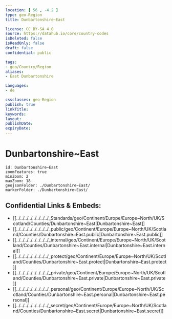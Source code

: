 ```yaml
---
location: [ 56 , -4.2 ] 
type: geo-Region
title: Dunbartonshire~East

license: CC BY-SA 4.0
source: https://datahub.io/core/country-codes
isDeleted: false
isReadOnly: false
draft: false
confidential: public

tags:
- geo/Country/Region
aliases:
- East Dunbartonshire

Languages:
- de

cssclasses: geo-Region
publish: true
linkTitle: 
keywords: 
layout: 
publishDate: 
expiryDate: 
---
```


# Dunbartonshire~East

```leaflet
id: Dunbartonshire~East
zoomFeatures: true 
minZoom: 2 
maxZoom: 18
geojsonFolder: ./Dunbartonshire~East/
markerFolder: ./Dunbartonshire~East/
```


## Confidential Links & Embeds: 
- [[../../../../../../../../_Standards/geo/Continent/Europe/Europe~North/UK/Scotland/Counties/Dunbartonshire~East|Dunbartonshire~East]] 
- [[../../../../../../../../_public/geo/Continent/Europe/Europe~North/UK/Scotland/Counties/Dunbartonshire~East.public|Dunbartonshire~East.public]] 
- [[../../../../../../../../_internal/geo/Continent/Europe/Europe~North/UK/Scotland/Counties/Dunbartonshire~East.internal|Dunbartonshire~East.internal]] 
- [[../../../../../../../../_protect/geo/Continent/Europe/Europe~North/UK/Scotland/Counties/Dunbartonshire~East.protect|Dunbartonshire~East.protect]] 
- [[../../../../../../../../_private/geo/Continent/Europe/Europe~North/UK/Scotland/Counties/Dunbartonshire~East.private|Dunbartonshire~East.private]] 
- [[../../../../../../../../_personal/geo/Continent/Europe/Europe~North/UK/Scotland/Counties/Dunbartonshire~East.personal|Dunbartonshire~East.personal]] 
- [[../../../../../../../../_secret/geo/Continent/Europe/Europe~North/UK/Scotland/Counties/Dunbartonshire~East.secret|Dunbartonshire~East.secret]] 

